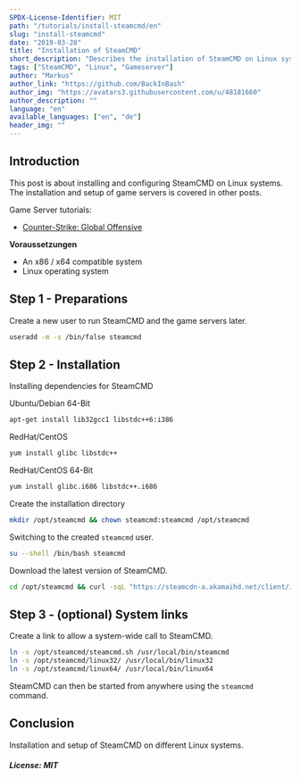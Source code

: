 ```yaml
---
SPDX-License-Identifier: MIT
path: "/tutorials/install-steamcmd/en"
slug: "install-steamcmd"
date: "2019-03-28"
title: "Installation of SteamCMD"
short_description: "Describes the installation of SteamCMD on Linux systems"
tags: ["SteamCMD", "Linux", "Gameserver"]
author: "Markus"
author_link: "https://github.com/BackInBash"
author_img: "https://avatars3.githubusercontent.com/u/48181660"
author_description: ""
language: "en"
available_languages: ["en", "de"]
header_img: ""
---
```


<!-- This where the actual tutorial begins. You don't need to write out the title again, having it in the frontmatter above is enough. -->

## Introduction

This post is about installing and configuring SteamCMD on Linux systems.
The installation and setup of game servers is covered in other posts.

Game Server tutorials:
+ [Counter-Strike: Global Offensive](../install-gameserver-csgo/en)

**Voraussetzungen**

+ An x86 / x64 compatible system
+ Linux operating system

## Step 1 - Preparations

Create a new user to run SteamCMD and the game servers later.
```bash
useradd -m -s /bin/false steamcmd
```

## Step 2 - Installation

Installing dependencies for SteamCMD

Ubuntu/Debian 64-Bit
```bash
apt-get install lib32gcc1 libstdc++6:i386
```

RedHat/CentOS
```bash
yum install glibc libstdc++
```

RedHat/CentOS 64-Bit
```bash
yum install glibc.i686 libstdc++.i686
```

Create the installation directory
```bash
mkdir /opt/steamcmd && chown steamcmd:steamcmd /opt/steamcmd
```

Switching to the created `steamcmd` user.
```bash
su --shell /bin/bash steamcmd
```

Download the latest version of SteamCMD.
```bash
cd /opt/steamcmd && curl -sqL "https://steamcdn-a.akamaihd.net/client/installer/steamcmd_linux.tar.gz" | tar zxvf -
```

## Step 3 - (optional) System links

Create a link to allow a system-wide call to SteamCMD.
```bash
ln -s /opt/steamcmd/steamcmd.sh /usr/local/bin/steamcmd
ln -s /opt/steamcmd/linux32/ /usr/local/bin/linux32
ln -s /opt/steamcmd/linux64/ /usr/local/bin/linux64
```

SteamCMD can then be started from anywhere using the `steamcmd` command.

## Conclusion

Installation and setup of SteamCMD on different Linux systems.

##### License: MIT

<!---

Contributors's Certificate of Origin

By making a contribution to this project, I certify that:

(a) The contribution was created in whole or in part by me and I have
    the right to submit it under the license indicated in the file; or

(b) The contribution is based upon previous work that, to the best of my
    knowledge, is covered under an appropriate license and I have the
    right under that license to submit that work with modifications,
    whether created in whole or in part by me, under the same license
    (unless I am permitted to submit under a different license), as
    indicated in the file; or

(c) The contribution was provided directly to me by some other person
    who certified (a), (b) or (c) and I have not modified it.

(d) I understand and agree that this project and the contribution are
    public and that a record of the contribution (including all personal
    information I submit with it, including my sign-off) is maintained
    indefinitely and may be redistributed consistent with this project
    or the license(s) involved.

Signed-off-by: Markus markus@omg-network.de

-->
